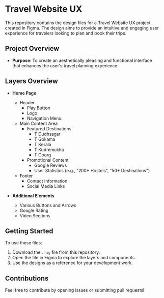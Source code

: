 # Travel Website UX

This repository contains the design files for a Travel Website UX project created in Figma. The design aims to provide an intuitive and engaging user experience for travelers looking to plan and book their trips.

## Project Overview

- **Purpose**: To create an aesthetically pleasing and functional interface that enhances the user's travel planning experience.

## Layers Overview

- **Home Page**
  - Header
    - Play Button
    - Logo
    - Navigation Menu
  - Main Content Area
    - Featured Destinations
      - T Dudhsagar
      - T Gokama
      - T Kerala
      - T Kudremukha
      - T Coorg
    - Promotional Content
      - Google Reviews
      - User Statistics (e.g., "200+ Hostels", "50+ Destinations")
  - Footer
    - Contact Information
    - Social Media Links

- **Additional Elements**
  - Various Buttons and Arrows
  - Google Rating
  - Video Sections

## Getting Started

To use these files:

1. Download the `.fig` file from this repository.
2. Open the file in Figma to explore the layers and components.
3. Use the designs as a reference for your development work.

## Contributions

Feel free to contribute by opening issues or submitting pull requests!
